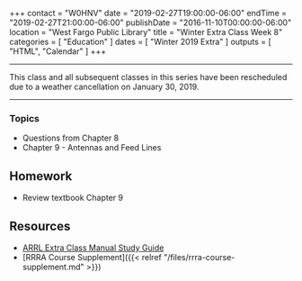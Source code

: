 +++
contact = "W0HNV"
date = "2019-02-27T19:00:00-06:00"
endTime = "2019-02-27T21:00:00-06:00"
publishDate = "2016-11-10T00:00:00-06:00"
location = "West Fargo Public Library"
title = "Winter Extra Class Week 8"
categories = [ "Education" ]
dates = [ "Winter 2019 Extra" ]
outputs = [ "HTML", "Calendar" ]
+++

---

This class and all subsequent classes in this series have been
rescheduled due to a weather cancellation on January 30, 2019.

---

### Topics

* Questions from Chapter 8
* Chapter 9 - Antennas and Feed Lines

## Homework

* Review textbook Chapter 9

## Resources

* [ARRL Extra Class Manual Study Guide](http://www.arrl.org/files/file/Extra%20Class%20License%20Manual/ECLM%2011th%20edition/ECLM%202016%20Studyguide.pdf)
* [RRRA Course Supplement]({{< relref "/files/rrra-course-supplement.md" >}})
